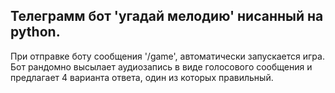 Телеграмм бот 'угадай мелодию' нисанный на python.
-
При отправке боту сообщения '/game', автоматически запускается игра.
Бот рандомно высылает аудиозапись в виде голосового сообщения и предлагает 4 варианта ответа, один из которых правильный.
